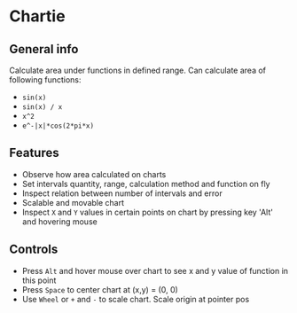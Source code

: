 # Chartie

## General info
Calculate area under functions in defined range. Can calculate area of following functions:
- `sin(x)`
- `sin(x) / x`
- `x^2`
- `e^-|x|*cos(2*pi*x)`


## Features
- Observe how area calculated on charts
- Set intervals quantity, range, calculation method and function on fly
- Inspect relation between number of intervals and error
- Scalable and movable chart
- Inspect `X` and `Y` values in certain points on chart by pressing key 'Alt' and hovering mouse


## Controls
- Press `Alt` and hover mouse over chart to see x and y value of function in this point
- Press `Space` to center chart at (x,y) = (0, 0)
- Use `Wheel` or `+` and `-` to scale chart. Scale origin at pointer pos
